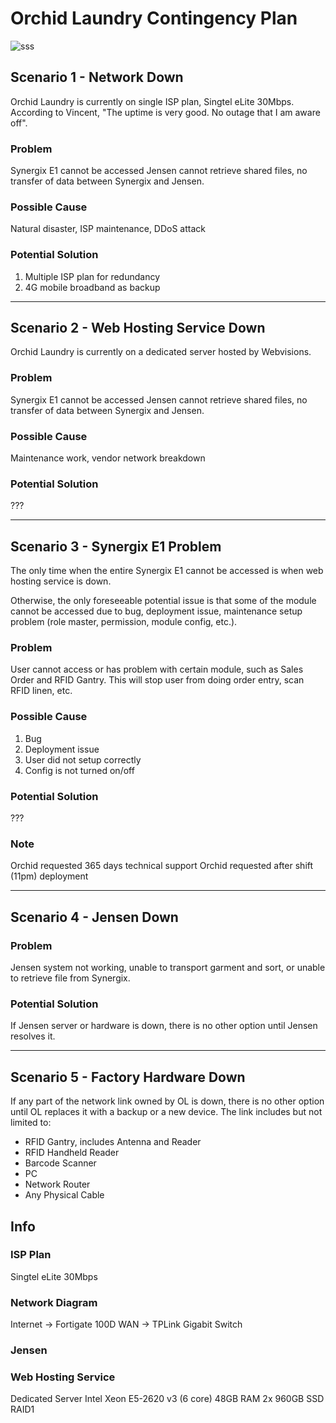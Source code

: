 Orchid Laundry Contingency Plan
==========================
![sss](https://github.com/darren-synergix/OL/blob/master/network.png)


## Scenario 1 - Network Down
Orchid Laundry is currently on single ISP plan, Singtel eLite 30Mbps.
According to Vincent, "The uptime is very good. No outage that I am aware off".

### Problem
Synergix E1 cannot be accessed
Jensen cannot retrieve shared files, no transfer of data between Synergix and Jensen.

### Possible Cause
Natural disaster, ISP maintenance, DDoS attack

### Potential Solution
1. Multiple ISP plan for redundancy
2. 4G mobile broadband as backup

---

## Scenario 2 - Web Hosting Service Down
Orchid Laundry is currently on a dedicated server hosted by Webvisions.

### Problem
Synergix E1 cannot be accessed
Jensen cannot retrieve shared files, no transfer of data between Synergix and Jensen.

### Possible Cause
Maintenance work, vendor network breakdown 

### Potential Solution
???

---

## Scenario 3 - Synergix E1 Problem
The only time when the entire Synergix E1 cannot be accessed is when web hosting service is down.

Otherwise, the only foreseeable potential issue is that some of the module cannot be accessed due to bug, deployment issue, maintenance setup problem (role master, permission, module config, etc.).

### Problem
User cannot access or has problem with certain module, such as Sales Order and RFID Gantry. This will stop user from doing order entry, scan RFID linen, etc.

### Possible Cause
1. Bug
2. Deployment issue
3. User did not setup correctly
4. Config is not turned on/off

### Potential Solution
???

### Note
Orchid requested 365 days technical support 
Orchid requested after shift (11pm) deployment


---

## Scenario 4 - Jensen Down
### Problem
Jensen system not working, unable to transport garment and sort, or unable to retrieve file from Synergix.

### Potential Solution
If Jensen server or hardware is down, there is no other option until Jensen resolves it.


---

## Scenario 5 - Factory Hardware Down
If any part of the network link owned by OL is down, there is no other option until OL replaces it with a backup or a new device. The link includes but not limited to:

* RFID Gantry, includes Antenna and Reader
* RFID Handheld Reader
* Barcode Scanner
* PC
* Network Router
* Any Physical Cable

## Info
### ISP Plan
Singtel eLite 30Mbps

### Network Diagram
Internet -> Fortigate 100D WAN -> TPLink Gigabit Switch

### Jensen

### Web Hosting Service
Dedicated Server
Intel Xeon E5-2620 v3 (6 core)
48GB RAM
2x 960GB SSD RAID1
